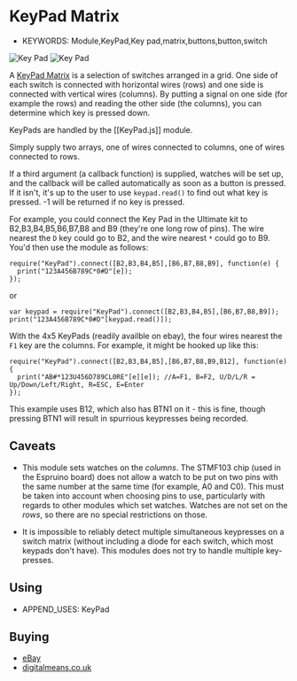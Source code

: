 <!--- Copyright (c) 2013 Gordon Williams, Pur3 Ltd. See the file LICENSE for copying permission. -->
KeyPad Matrix
=============

* KEYWORDS: Module,KeyPad,Key pad,matrix,buttons,button,switch

![Key Pad](4x4.jpg) ![Key Pad](4x5.jpg)


A [KeyPad Matrix](http://en.wikipedia.org/wiki/Keyboard_matrix_circuit) is a selection of switches arranged in a grid. One side of each switch is connected with horizontal wires (rows) and one side is connected with vertical wires (columns). By putting a signal on one side (for example the rows) and reading the other side (the columns), you can determine which key is pressed down.


KeyPads are handled by the [[KeyPad.js]] module. 

Simply supply two arrays, one of wires connected to columns,
one of wires connected to rows.

If a third argument (a callback function) is supplied, watches will be set up, and the callback
will be called automatically as soon as a button is pressed. If it isn't, it's up to the user to
use ```keypad.read()``` to find out what key is pressed. -1 will be returned if no key is pressed.

For example, you could connect the Key Pad in the Ultimate kit to B2,B3,B4,B5,B6,B7,B8 and B9 (they're one long row of pins). The wire nearest the ```D``` key could go to B2, and the wire nearest ```*``` could go to B9. You'd then use the module as follows:

```
require("KeyPad").connect([B2,B3,B4,B5],[B6,B7,B8,B9], function(e) {
  print("123A456B789C*0#D"[e]);
});
```

or

```
var keypad = require("KeyPad").connect([B2,B3,B4,B5],[B6,B7,B8,B9]);
print("123A456B789C*0#D"[keypad.read()]);
```

With the 4x5 KeyPads (readily availble on ebay), the four wires nearest the ```F1``` key are the columns. For example, it might be hooked up like this: 

```
require("KeyPad").connect([B2,B3,B4,B5],[B6,B7,B8,B9,B12], function(e) {
  print("AB#*123U456D789CL0RE"[e][e]); //A=F1, B=F2, U/D/L/R = Up/Down/Left/Right, R=ESC, E=Enter
});
```

This example uses B12, which also has BTN1 on it - this is fine, though pressing BTN1 will result in spurrious keypresses being recorded. 


Caveats
-----

* This module sets watches on the *columns*. The STMF103 chip (used in the Espruino board) does not allow a watch to be put on two pins with the same number at the same time (for example, A0 and C0). This must be taken into account when choosing pins to use, particularly with regards to other modules which set watches. Watches are not set on the *rows*, so there are no special restrictions on those. 

* It is impossible to reliably detect multiple simultaneous keypresses on a switch matrix (without including a diode for each switch, which most keypads don't have). This modules does not try to handle multiple key-presses. 



Using 
-----

* APPEND_USES: KeyPad

Buying
-----

* [eBay](http://www.ebay.com/sch/i.html?_nkw=matrix+membrane+keypad)
* [digitalmeans.co.uk](https://digitalmeans.co.uk/shop/index.php?route=product/search&tag=membrane-button)

